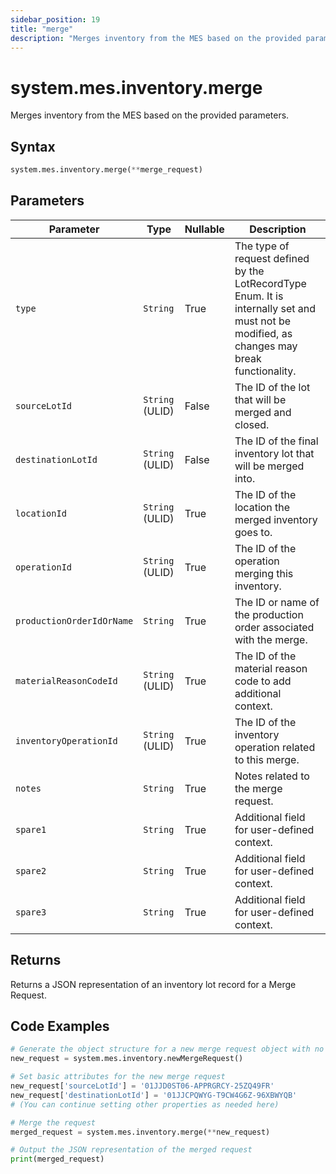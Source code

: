 ```yaml
---
sidebar_position: 19
title: "merge"
description: "Merges inventory from the MES based on the provided parameters."
---
```


# system.mes.inventory.merge

Merges inventory from the MES based on the provided parameters.

## Syntax

```python
system.mes.inventory.merge(**merge_request)
```

## Parameters

| Parameter                 | Type            | Nullable | Description                                                                                                                               |
|---------------------------|-----------------|----------|-------------------------------------------------------------------------------------------------------------------------------------------|
| `type`                    | `String`        | True     | The type of request defined by the LotRecordType Enum. It is internally set and must not be modified, as changes may break functionality. |
| `sourceLotId`             | `String` (ULID) | False    | The ID of the lot that will be merged and closed.                                                                                         |
| `destinationLotId`        | `String` (ULID) | False    | The ID of the final inventory lot that will be merged into.                                                                               |
| `locationId`              | `String` (ULID) | True     | The ID of the location the merged inventory goes to.                                                                                      |
| `operationId`             | `String` (ULID) | True     | The ID of the operation merging this inventory.                                                                                           |
| `productionOrderIdOrName` | `String`        | True     | The ID or name of the production order associated with the merge.                                                                         |
| `materialReasonCodeId`    | `String` (ULID) | True     | The ID of the material reason code to add additional context.                                                                             |
| `inventoryOperationId`    | `String` (ULID) | True     | The ID of the inventory operation related to this merge.                                                                                  |
| `notes`                   | `String`        | True     | Notes related to the merge request.                                                                                                       |
| `spare1`                  | `String`        | True     | Additional field for user-defined context.                                                                                                |
| `spare2`                  | `String`        | True     | Additional field for user-defined context.                                                                                                |
| `spare3`                  | `String`        | True     | Additional field for user-defined context.                                                                                                |

## Returns

Returns a JSON representation of an inventory lot record for a Merge Request.

## Code Examples

```python
# Generate the object structure for a new merge request object with no initial arguments
new_request = system.mes.inventory.newMergeRequest()

# Set basic attributes for the new merge request
new_request['sourceLotId'] = '01JJD0ST06-APPRGRCY-25ZQ49FR'
new_request['destinationLotId'] = '01JJCPQWYG-T9CW4G6Z-96XBWYQB'
# (You can continue setting other properties as needed here)

# Merge the request
merged_request = system.mes.inventory.merge(**new_request)

# Output the JSON representation of the merged request
print(merged_request)
```

